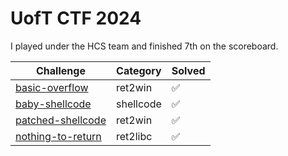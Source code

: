 # UofT CTF 2024

I played under the HCS team and finished 7th on the scoreboard.

| Challenge | Category | Solved |
| --------- | -------- | ------ |
| [basic-overflow](/basic-overflow/) | ret2win | ✅ |
| [baby-shellcode](/baby-shellcode/) | shellcode | ✅ |
| [patched-shellcode](/patched-shellcode/) | ret2win | ✅ |
| [nothing-to-return](/nothing-to-return/) | ret2libc | ✅ |